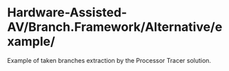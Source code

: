 # Hardware-Assisted-AV/Branch.Framework/Alternative/example/

Example of taken branches extraction by the Processor Tracer solution.
